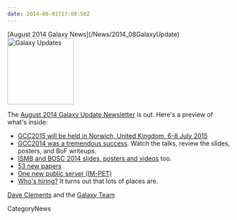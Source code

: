 ```yaml
---
date: 2014-08-01T17:00:50Z
---
```

<div class='newsItemHeader'>[August 2014 Galaxy News](/News/2014_08GalaxyUpdate)</div>

<div class='right'>
<a href='/GalaxyUpdates/2014_08'><img src='/Images/Logos/GalaxyUpdate200.png' alt='Galaxy Updates' width=150 /></a>
</div>

The [August 2014 Galaxy Update Newsletter](/GalaxyUpdates/2014_08) is out.  Here's a preview of what's inside:
 
* [GCC2015 will be held in Norwich, United Kingdom, 6-8 July 2015](/GalaxyUpdates/2014_08#gcc2015-norwich-united-kingdom-6-8-july-2015)
* [GCC2014 was a tremendous success](/GalaxyUpdates/2014_08#gcc2014-report).  Watch the talks, review the slides, posters, and BoF writeups.
* [ISMB and BOSC 2014 slides, posters and videos](/GalaxyUpdates/2014_08#galaxy--ismb-and-bosc-2014-slides-and-posters) too.
* [53 new papers](/GalaxyUpdates/2014_08#new-papers)
* [One new public server (IM-PET)](/GalaxyUpdates/2014_08#new-public-servers)
* [Who's hiring?](/GalaxyUpdates/2014_08#whos-hiring)  It turns out that lots of places are.

[Dave Clements](/DaveClements) and the [Galaxy Team](/GalaxyTeam)


CategoryNews
